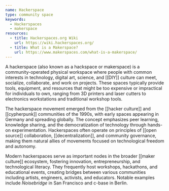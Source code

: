 ```yaml
---
name: Hackerspace
type: community space
keywords:
  - Hackerspaces
  - makerspace
resources:
  - title: Hackerspaces.org Wiki
    url: https://wiki.hackerspaces.org/
  - title: What is a Makerspace?
    url: https://www.makerspaces.com/what-is-a-makerspace/
---
```


A hackerspace (also known as a hackspace or makerspace) is a community-operated physical workspace where people with common interests in technology, digital art, science, and [[DIY]] culture can meet, socialize, collaborate, and work on projects. These spaces typically provide tools, equipment, and resources that might be too expensive or impractical for individuals to own, ranging from 3D printers and laser cutters to electronics workstations and traditional workshop tools.

The hackerspace movement emerged from the [[hacker culture]] and [[cypherpunk]] communities of the 1990s, with early spaces appearing in Germany and spreading globally. The concept emphasizes peer learning, knowledge sharing, and the democratization of technology through hands-on experimentation. Hackerspaces often operate on principles of [[open source]] collaboration, [[decentralization]], and community governance, making them natural allies of movements focused on technological freedom and autonomy.

Modern hackerspaces serve as important nodes in the broader [[maker culture]] ecosystem, fostering innovation, entrepreneurship, and technological literacy. They frequently host workshops, hackathons, and educational events, creating bridges between various communities including artists, engineers, activists, and educators. Notable examples include *Noisebridge* in San Francisco and c-base in Berlin.